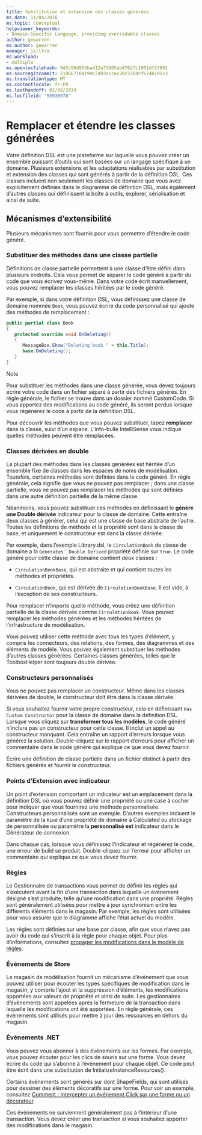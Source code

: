 ```yaml
---
title: Substitution et extension des classes générées
ms.date: 11/04/2016
ms.topic: conceptual
helpviewer_keywords:
- Domain-Specific Language, providing overridable classes
author: gewarren
ms.author: gewarren
manager: jillfra
ms.workload:
- multiple
ms.openlocfilehash: 8d3c90d955ba412a75005ab47627c1901df57891
ms.sourcegitcommit: 21d667104199c2493accec20c2388cf674b195c3
ms.translationtype: MT
ms.contentlocale: fr-FR
ms.lasthandoff: 02/08/2019
ms.locfileid: "55936978"
---
```

# <a name="override-and-extend-the-generated-classes"></a>Remplacer et étendre les classes générées

Votre définition DSL est une plateforme sur laquelle vous pouvez créer un ensemble puissant d’outils qui sont basées sur un langage spécifique à un domaine. Plusieurs extensions et les adaptations réalisables par substitution et extension des classes qui sont générés à partir de la définition DSL. Ces classes incluent non seulement les classes de domaine que vous avez explicitement définies dans le diagramme de définition DSL, mais également d’autres classes qui définissent la boîte à outils, explorer, sérialisation et ainsi de suite.

## <a name="extensibility-mechanisms"></a>Mécanismes d’extensibilité

Plusieurs mécanismes sont fournis pour vous permettre d’étendre le code généré.

### <a name="override-methods-in-a-partial-class"></a>Substituer des méthodes dans une classe partielle

Définitions de classe partielle permettent à une classe d’être défini dans plusieurs endroits. Cela vous permet de séparer le code généré à partir du code que vous écrivez vous-même. Dans votre code écrit manuellement, vous pouvez remplacer les classes héritées par le code généré.

Par exemple, si dans votre définition DSL, vous définissez une classe de domaine nommée `Book`, vous pouvez écrire du code personnalisé qui ajoute des méthodes de remplacement :

```csharp
public partial class Book
{
   protected override void OnDeleting()
   {
      MessageBox.Show("Deleting book " + this.Title);
      base.OnDeleting();
   }
}
```

> [!NOTE]
> Pour substituer les méthodes dans une classe générée, vous devez toujours écrire votre code dans un fichier séparé à partir des fichiers générés. En règle générale, le fichier se trouve dans un dossier nommé CustomCode. Si vous apportez des modifications au code généré, ils seront perdus lorsque vous régénérez le code à partir de la définition DSL.

Pour découvrir les méthodes que vous pouvez substituer, tapez **remplacer** dans la classe, suivi d’un espace. L’info-bulle IntelliSense vous indique quelles méthodes peuvent être remplacées.

### <a name="double-derived-classes"></a>Classes dérivées en double

La plupart des méthodes dans les classes générées est héritée d’un ensemble fixe de classes dans les espaces de noms de modélisation. Toutefois, certaines méthodes sont définies dans le code généré. En règle générale, cela signifie que vous ne pouvez pas remplacer ; dans une classe partielle, vous ne pouvez pas remplacer les méthodes qui sont définies dans une autre définition partielle de la même classe.

Néanmoins, vous pouvez substituer ces méthodes en définissant le **génère une Double dérivée** indicateur pour la classe de domaine. Cette entraîne deux classes à générer, celui qui est une classe de base abstraite de l’autre. Toutes les définitions de méthode et la propriété sont dans la classe de base, et uniquement le constructeur est dans la classe dérivée.

Par exemple, dans l’exemple Library.dsl, le `CirculationBook` de classe de domaine a la `Generates``Double Derived` propriété définie sur `true`. Le code généré pour cette classe de domaine contient deux classes :

-   `CirculationBookBase`, qui est abstraite et qui contient toutes les méthodes et propriétés.

-   `CirculationBook`, qui est dérivée de `CirculationBookBase`. Il est vide, à l’exception de ses constructeurs.

Pour remplacer n’importe quelle méthode, vous créez une définition partielle de la classe dérivée comme `CirculationBook`. Vous pouvez remplacer les méthodes générées et les méthodes héritées de l’infrastructure de modélisation.

Vous pouvez utiliser cette méthode avec tous les types d’élément, y compris les connecteurs, des relations, des formes, des diagrammes et des éléments de modèle. Vous pouvez également substituer les méthodes d’autres classes générées. Certaines classes générées, telles que le ToolboxHelper sont toujours double dérivée.

### <a name="custom-constructors"></a>Constructeurs personnalisés

Vous ne pouvez pas remplacer un constructeur. Même dans les classes dérivées de double, le constructeur doit être dans la classe dérivée.

Si vous souhaitez fournir votre propre constructeur, cela en définissant `Has Custom Constructor` pour la classe de domaine dans la définition DSL. Lorsque vous cliquez sur **transformer tous les modèles**, le code généré n’inclura pas un constructeur pour cette classe. Il inclut un appel au constructeur manquant. Cela entraîne un rapport d’erreurs lorsque vous générez la solution. Double-cliquez sur le rapport d’erreurs pour afficher un commentaire dans le code généré qui explique ce que vous devez fournir.

Écrire une définition de classe partielle dans un fichier distinct à partir des fichiers générés et fournir le constructeur.

### <a name="flagged-extension-points"></a>Points d’Extension avec indicateur

Un point d’extension comportant un indicateur est un emplacement dans la définition DSL où vous pouvez définir une propriété ou une case à cocher pour indiquer que vous fournirez une méthode personnalisée. Constructeurs personnalisés sont un exemple. D’autres exemples incluent le paramètre de la `Kind` d’une propriété de domaine à Calculated ou stockage de personnalisée ou paramètre la **personnalisé est** indicateur dans le Générateur de connexion.

Dans chaque cas, lorsque vous définissez l’indicateur et régénérez le code, une erreur de build se produit. Double-cliquez sur l’erreur pour afficher un commentaire qui explique ce que vous devez fournir.

### <a name="rules"></a>Règles

Le Gestionnaire de transactions vous permet de définir les règles qui s’exécutent avant la fin d’une transaction dans laquelle un événement désigné s’est produite, telle qu’une modification dans une propriété. Règles sont généralement utilisées pour mettre à jour synchronism entre les différents éléments dans le magasin. Par exemple, les règles sont utilisées pour vous assurer que le diagramme affiche l’état actuel du modèle.

Les règles sont définies sur une base par classe, afin que vous n’avez pas avoir du code qui s’inscrit à la règle pour chaque objet. Pour plus d’informations, consultez [propager les modifications dans le modèle de règles](../modeling/rules-propagate-changes-within-the-model.md).

### <a name="store-events"></a>Événements de Store

Le magasin de modélisation fournit un mécanisme d’événement que vous pouvez utiliser pour écouter les types spécifiques de modification dans le magasin, y compris l’ajout et la suppression d’éléments, les modifications apportées aux valeurs de propriété et ainsi de suite. Les gestionnaires d’événements sont appelées après la fermeture de la transaction dans laquelle les modifications ont été apportées. En règle générale, ces événements sont utilisés pour mettre à jour des ressources en dehors du magasin.

### <a name="net-events"></a>Événements .NET

Vous pouvez vous abonner à des événements sur les formes. Par exemple, vous pouvez écouter pour les clics de souris sur une forme. Vous devez écrire du code qui s’abonne à l’événement pour chaque objet. Ce code peut être écrit dans une substitution de InitializeInstanceResources().

Certains événements sont générés sur dont ShapeFields, qui sont utilisés pour dessiner des éléments décoratifs sur une forme. Pour voir un exemple, consultez [Comment : Intercepter un événement Click sur une forme ou un décorateur](../modeling/how-to-intercept-a-click-on-a-shape-or-decorator.md).

Ces événements ne surviennent généralement pas à l’intérieur d’une transaction. Vous devez créer une transaction si vous souhaitez apporter des modifications dans le magasin.